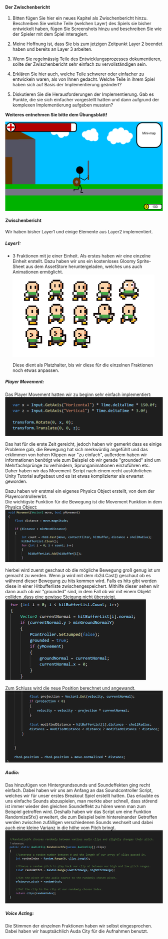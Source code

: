 #### Der Zwischenbericht

1. Bitten fügen Sie hier ein neues Kapitel als Zwischenbericht hinzu. Beschreiben Sie welche Teile (welchen Layer) des Spiels sie bisher entwickelt haben, fügen Sie Screenshots hinzu und beschreiben Sie wie der Spieler mit dem Spiel interagiert. 

2. Meine Hoffnung ist, dass Sie bis zum jetzigen Zeitpunkt Layer 2 beendet haben und bereits an Layer 3 arbeiten. 

3. Wenn Sie regelmässig Teile des Entwicklungsprozesses dokumentieren, sollte der Zwischenbericht sehr einfach zu vervollständigen sein. 
4. Erklären Sie hier auch, welche Teile schwerer oder einfacher zu entwickeln waren, als von Ihnen gedacht. Welche Teile in ihrem Spiel haben sich auf Basis der Implementierung geändert? 

5. Diskutieren Sie die Herausforderungen der Implementierung. Gab es Punkte, die sie sich einfacher vorgestellt hatten und dann aufgrund der komplexen Implementierung aufgeben mussten? 

__Weiteres entnehmen Sie bitte dem Übungsblatt!__

![](./images/dummyimg4.png)

#### Zwischenbericht

Wir haben bisher Layer1 und einige Elemente aus Layer2 implementiert.

##### Layer1:

- 3 Fraktionen mit je einer Einheit.
  Als erstes haben wir eine einzelne Einheit erstellt. Dazu haben wir uns ein kostenloses Gloomy Sprite-Sheet aus dem AssetStore
  heruntergeladen, welches uns auch Animationen ermöglicht.
  ![](./images/BaseHuman.PNG)
 
 
  Diese dient als Platzhalter, bis wir diese für die einzelnen Fraktionen noch etwas anpassen.
  
  
##### Player Movement:

Das Player Movement hatten wir zu beginn sehr einfach implementiert:
![](./images/Movement.PNG)

Das hat für die erste Zeit gereicht, jedoch haben wir gemerkt dass es einige Probleme gab, 
die Bewegung hat sich merkwürdig angefühlt und das erklimmen von hohen Klippen war 
"zu einfach", außerdem haben wir informationen benötigt wie zum Beispiel ob wir gerade 
"grounded" sind um Mehrfachsprünge zu verhindern,  Sprunganimationen einzuführen etc.
 Daher haben wir das Movement-Script nach einem recht ausführlichen Unity Tutorial aufgebaut 
 und es ist etwas komplizierter als erwartet geworden.
 
 Dazu haben wir erstmal ein eigenes Physics Object erstellt, von dem der Playercontrollererbt.  
 Die wichtigste Funktion für die Bewegung  ist die Movement Funktion in dem Physics Object:
 ![](./images/Movement1.PNG)
 
 hierbei wird zuerst geschaut ob die mögliche Bewegung groß genug ist um gemacht zu 
 werden. Wenn ja wird mit dem rb2d.Cast() geschaut ob es während dieser Bewegung zu 
 hits kommen wird. Falls es hits gibt werden diese in einer Hitbufferliste
 zwischengespeichert.
 Mithilfe dieser sehen wir dann auch ob wir "grounded" sind, in dem Fall ob wir mit einem 
 Objekt colliden ,dass eine gewisse Steigung nicht übersteigt.
 ![](./images/Movement2.PNG)
 
 Zum Schluss wird die neue Position berechnet und angewandt.
 ![](./images/Movement3.PNG)
 
 #####  Audio:
 Das hinzufügen von Hintergrundsounds und Soundeffekten ging recht einfach.
 Dabei haben wir uns am Anfang an das Soundcontroller Script, welches wir für unser erstes
 Breakout Spiel erstellt  hatten. Das erlaubte es uns einfache Sounds abzuspielen, man 
 merkte aber schnell, dass störend ist immer wieder den gleichen Soundeffekt zu hören
 wenn man zum Beispiel getroffen wird. 
 Deshalb haben wir das Script um eine Funktion RandomizeSfx() erweitert, die zum 
 Beispiel beim hintereinander Getroffen werden  zwischen zufälligen verschiedenen
 Sounds wechselt und dabei auch eine kleine Varianz in die höhe vom Pitch bringt.
 ![](./images/Webeng.PNG)
 
 ##### Voice Acting:
 Die Stimmen der einzelnen Fraktionen haben wir selbst eingesprochen. Dabei haben wir
 hauptsächlich Auda City für die Aufnahmen benutzt. 

 

  
